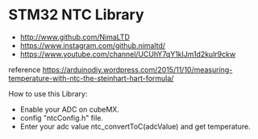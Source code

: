 # STM32 NTC Library

* http://www.github.com/NimaLTD   
* https://www.instagram.com/github.nimaltd/   
* https://www.youtube.com/channel/UCUhY7qY1klJm1d2kulr9ckw   

reference https://arduinodiy.wordpress.com/2015/11/10/measuring-temperature-with-ntc-the-steinhart-hart-formula/

How to use this Library:
* Enable your ADC on cubeMX.   
* config "ntcConfig.h" file.
* Enter your adc value ntc_convertToC(adcValue) and get temperature.
